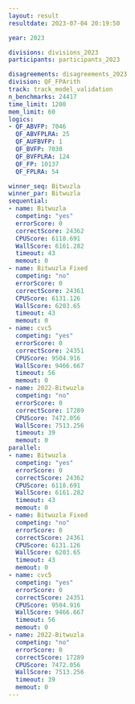 ```yaml
---
layout: result
resultdate: 2023-07-04 20:19:50

year: 2023

divisions: divisions_2023
participants: participants_2023

disagreements: disagreements_2023
division: QF_FPArith
track: track_model_validation
n_benchmarks: 24417
time_limit: 1200
mem_limit: 60
logics:
- QF_ABVFP: 7046
  QF_ABVFPLRA: 25
  QF_AUFBVFP: 1
  QF_BVFP: 7030
  QF_BVFPLRA: 124
  QF_FP: 10137
  QF_FPLRA: 54

winner_seq: Bitwuzla
winner_par: Bitwuzla
sequential:
- name: Bitwuzla
  competing: "yes"
  errorScore: 0
  correctScore: 24362
  CPUScore: 6118.691
  WallScore: 6161.282
  timeout: 43
  memout: 0
- name: Bitwuzla Fixed
  competing: "no"
  errorScore: 0
  correctScore: 24361
  CPUScore: 6131.126
  WallScore: 6203.65
  timeout: 43
  memout: 0
- name: cvc5
  competing: "yes"
  errorScore: 0
  correctScore: 24351
  CPUScore: 9504.916
  WallScore: 9466.667
  timeout: 56
  memout: 0
- name: 2022-Bitwuzla
  competing: "no"
  errorScore: 0
  correctScore: 17289
  CPUScore: 7472.056
  WallScore: 7513.256
  timeout: 39
  memout: 0
parallel:
- name: Bitwuzla
  competing: "yes"
  errorScore: 0
  correctScore: 24362
  CPUScore: 6118.691
  WallScore: 6161.282
  timeout: 43
  memout: 0
- name: Bitwuzla Fixed
  competing: "no"
  errorScore: 0
  correctScore: 24361
  CPUScore: 6131.126
  WallScore: 6203.65
  timeout: 43
  memout: 0
- name: cvc5
  competing: "yes"
  errorScore: 0
  correctScore: 24351
  CPUScore: 9504.916
  WallScore: 9466.667
  timeout: 56
  memout: 0
- name: 2022-Bitwuzla
  competing: "no"
  errorScore: 0
  correctScore: 17289
  CPUScore: 7472.056
  WallScore: 7513.256
  timeout: 39
  memout: 0
---
```

